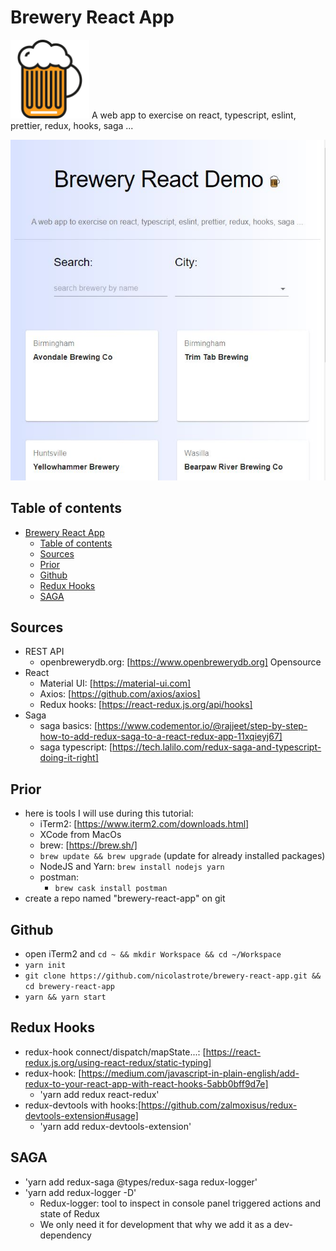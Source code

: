 # Brewery React App

<img src="./public/brewery-react-app.svg" width="25%" alt="svg beer picture"> A web app to exercise on react, typescript, eslint, prettier, redux, hooks, saga ...

![alt text](public/capture.jpg)

## Table of contents

- [Brewery React App](#brewery-react-app)
  - [Table of contents](#table-of-contents)
  - [Sources](#sources)
  - [Prior](#prior)
  - [Github](#github)
  - [Redux Hooks](#redux-hooks)
  - [SAGA](#saga)

## Sources

- REST API
  - openbrewerydb.org: [https://www.openbrewerydb.org] Opensource
- React
  - Material UI: [https://material-ui.com]
  - Axios: [https://github.com/axios/axios]
  - Redux hooks: [https://react-redux.js.org/api/hooks]
- Saga
  - saga basics: [https://www.codementor.io/@rajjeet/step-by-step-how-to-add-redux-saga-to-a-react-redux-app-11xqieyj67]
  - saga typescript: [https://tech.lalilo.com/redux-saga-and-typescript-doing-it-right]

## Prior

- here is tools I will use during this tutorial:
  - iTerm2: [https://www.iterm2.com/downloads.html]
  - XCode from MacOs
  - brew: [https://brew.sh/]
  - `brew update && brew upgrade` (update for already installed packages)
  - NodeJS and Yarn: `brew install nodejs yarn`
  - postman:
    - `brew cask install postman`
- create a repo named "brewery-react-app" on git

## Github

- open iTerm2 and `cd ~ && mkdir Workspace && cd ~/Workspace`
- `yarn init`
- `git clone https://github.com/nicolastrote/brewery-react-app.git && cd brewery-react-app`
- `yarn && yarn start`

## Redux Hooks

- redux-hook connect/dispatch/mapState...: [https://react-redux.js.org/using-react-redux/static-typing]
- redux-hook: [https://medium.com/javascript-in-plain-english/add-redux-to-your-react-app-with-react-hooks-5abb0bff9d7e]
  - 'yarn add redux react-redux'
- redux-devtools with hooks:[https://github.com/zalmoxisus/redux-devtools-extension#usage]
  - 'yarn add redux-devtools-extension'
  
## SAGA

- 'yarn add redux-saga @types/redux-saga redux-logger'
- 'yarn add redux-logger -D'
  - Redux-logger: tool to inspect in console panel triggered actions and state of Redux 
  - We only need it for development that why we add it as a dev-dependency
